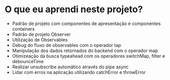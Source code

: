 <h1>O que eu aprendi neste projeto?</h1>

<ul>
<li>Padrão de projeto com componentes de apresentação e componentes containers </li>
<li>Padrão de projeto Observer
</li>
<li>Utilização de Observables
</li>
<li>Debug do fluxo de observables com o operador tap
</li>
<li>Manipulação dos dados retornados do backend com o operador map
</li>
<li>Otimizeação da busca typeahead com os operadores switchMap, filter e debounceTime
</li>
<li>Realizar unsubscribe automático através do pipe async
</li>
<li>Lidar com erros na aplicação utilizando catchError e throwError
</li>
</ul>
